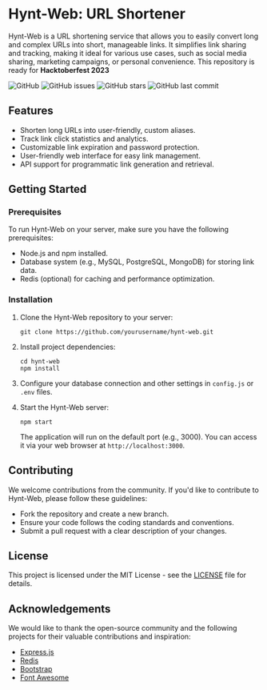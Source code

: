 # Hynt-Web: URL Shortener

Hynt-Web is a URL shortening service that allows you to easily convert long and complex URLs into short, manageable links. It simplifies link sharing and tracking, making it ideal for various use cases, such as social media sharing, marketing campaigns, or personal convenience. This repository is ready for **Hacktoberfest 2023**

![GitHub](https://img.shields.io/github/license/profullstack/hynt-web)
![GitHub issues](https://img.shields.io/github/issues/profullstack/hynt-web)
![GitHub stars](https://img.shields.io/github/stars/profullstack/hynt-web)
![GitHub last commit](https://img.shields.io/github/last-commit/profullstack/hynt-web)

## Features

- Shorten long URLs into user-friendly, custom aliases.
- Track link click statistics and analytics.
- Customizable link expiration and password protection.
- User-friendly web interface for easy link management.
- API support for programmatic link generation and retrieval.

## Getting Started

### Prerequisites

To run Hynt-Web on your server, make sure you have the following prerequisites:

- Node.js and npm installed.
- Database system (e.g., MySQL, PostgreSQL, MongoDB) for storing link data.
- Redis (optional) for caching and performance optimization.

### Installation

1. Clone the Hynt-Web repository to your server:

   ```shell
   git clone https://github.com/yourusername/hynt-web.git
   ```

2. Install project dependencies:

   ```shell
   cd hynt-web
   npm install
   ```

3. Configure your database connection and other settings in `config.js` or `.env` files.

4. Start the Hynt-Web server:

   ```shell
   npm start
   ```

   The application will run on the default port (e.g., 3000). You can access it via your web browser at `http://localhost:3000`.

## Contributing

We welcome contributions from the community. If you'd like to contribute to Hynt-Web, please follow these guidelines:

- Fork the repository and create a new branch.
- Ensure your code follows the coding standards and conventions.
- Submit a pull request with a clear description of your changes.

## License

This project is licensed under the MIT License - see the [LICENSE](LICENSE) file for details.

## Acknowledgements

We would like to thank the open-source community and the following projects for their valuable contributions and inspiration:

- [Express.js](https://expressjs.com/)
- [Redis](https://redis.io/)
- [Bootstrap](https://getbootstrap.com/)
- [Font Awesome](https://fontawesome.com/)
